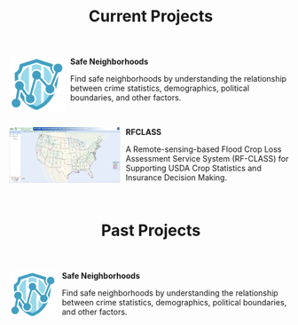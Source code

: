 <header class="entry-header">
<h1 class="entry-title"> Current Projects</h1>
</header>


<p><a href="https://store.hexagongeospatial.com/apps/138892" target="_blank"><img src="https://raw.githubusercontent.com/llin-csiss/llin-csiss.github.io/master/images/Safe_neigh.png" alt="Smiley face" width="100" height="100" align="left" style="margin-right: 10px;"> </a><strong>Safe Neighborhoods</strong></p><p>Find safe neighborhoods by understanding the relationship between crime statistics, demographics, political boundaries, and other factors.</p>

&nbsp;
<p><a href="http://dss.csiss.gmu.edu/RFCLASS/" target="_blank"><img src="https://raw.githubusercontent.com/llin-csiss/llin-csiss.github.io/master/images/Rfclass.png" alt="Smiley face" width="200" height="100" align="left" style="margin-right: 10px;"> </a><strong>RFCLASS</strong></p><p>A Remote-sensing-based Flood Crop Loss Assessment Service System (RF-CLASS) for Supporting USDA Crop Statistics and Insurance Decision Making.</p>

&nbsp;
&nbsp;

<header class="entry-header">
<h1 class="entry-title"> Past Projects</h1>
</header>
<div class="entry-content">

<p><a href="https://store.hexagongeospatial.com/apps/138892" target="_blank"><img src="https://raw.githubusercontent.com/llin-csiss/llin-csiss.github.io/master/images/Safe_neigh.png" alt="Smiley face" width="85" height="85" align="left" style="margin-right: 10px;"> </a><strong>Safe Neighborhoods</strong></p><p>Find safe neighborhoods by understanding the relationship between crime statistics, demographics, political boundaries, and other factors.</p>
